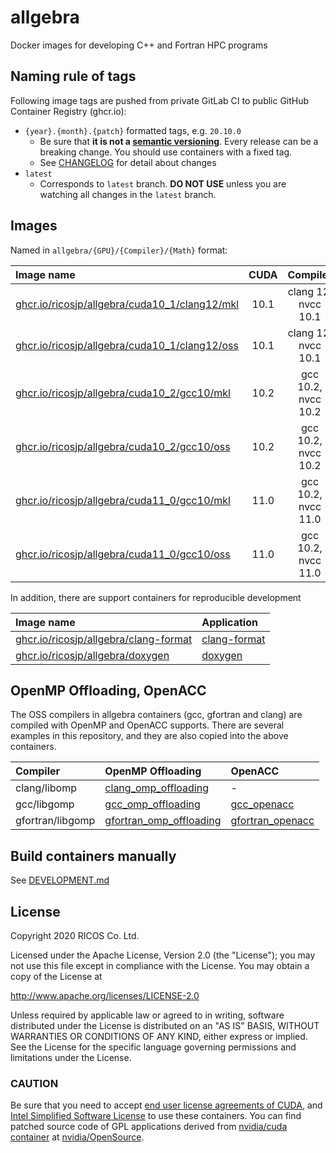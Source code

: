 allgebra
=========

Docker images for developing C++ and Fortran HPC programs

Naming rule of tags
--------------------

Following image tags are pushed from private GitLab CI to public GitHub Container Registry (ghcr.io):

- `{year}.{month}.{patch}` formatted tags, e.g. `20.10.0`
  - Be sure that **it is not a [semantic versioning][semver]**. Every release can be a breaking change. You should use containers with a fixed tag.
  - See [CHANGELOG](./CHANGELOG.md) for detail about changes
- `latest`
  - Corresponds to `latest` branch. **DO NOT USE** unless you are watching all changes in the `latest` branch.

[semver]: https://semver.org/

Images
--------

Named in `allgebra/{GPU}/{Compiler}/{Math}` format:

| Image name                                                            | CUDA | Compiler            | Math      |
|:----------------------------------------------------------------------|:----:|:-------------------:|:---------:|
| [ghcr.io/ricosjp/allgebra/cuda10_1/clang12/mkl][cuda10_1/clang12/mkl] | 10.1 | clang 12, nvcc 10.1 | Intel MKL |
| [ghcr.io/ricosjp/allgebra/cuda10_1/clang12/oss][cuda10_1/clang12/oss] | 10.1 | clang 12, nvcc 10.1 | OpenBLAS  |
| [ghcr.io/ricosjp/allgebra/cuda10_2/gcc10/mkl][cuda10_2/gcc10/mkl]     | 10.2 | gcc 10.2, nvcc 10.2 | Intel MKL |
| [ghcr.io/ricosjp/allgebra/cuda10_2/gcc10/oss][cuda10_2/gcc10/oss]     | 10.2 | gcc 10.2, nvcc 10.2 | OpenBLAS  |
| [ghcr.io/ricosjp/allgebra/cuda11_0/gcc10/mkl][cuda11_0/gcc10/mkl]     | 11.0 | gcc 10.2, nvcc 11.0 | Intel MKL |
| [ghcr.io/ricosjp/allgebra/cuda11_0/gcc10/oss][cuda11_0/gcc10/oss]     | 11.0 | gcc 10.2, nvcc 11.0 | OpenBLAS  |

[cuda10_1/clang12/mkl]: https://github.com/orgs/ricosjp/packages/container/package/allgebra%2Fcuda10_1%2Fclang12%2Fmkl
[cuda10_1/clang12/oss]: https://github.com/orgs/ricosjp/packages/container/package/allgebra%2Fcuda10_1%2Fclang12%2Foss
[cuda10_2/gcc10/mkl]: https://github.com/orgs/ricosjp/packages/container/package/allgebra%2Fcuda10_2%2Fgcc10%2Fmkl
[cuda10_2/gcc10/oss]: https://github.com/orgs/ricosjp/packages/container/package/allgebra%2Fcuda10_2%2Fgcc10%2Foss
[cuda11_0/gcc10/mkl]: https://github.com/orgs/ricosjp/packages/container/package/allgebra%2Fcuda11_0%2Fgcc10%2Fmkl
[cuda11_0/gcc10/oss]: https://github.com/orgs/ricosjp/packages/container/package/allgebra%2Fcuda11_0%2Fgcc10%2Foss

In addition, there are support containers for reproducible development

| Image name                                                     | Application                 |
|:---------------------------------------------------------------|:----------------------------|
| [ghcr.io/ricosjp/allgebra/clang-format][allgebra/clang-format] | [clang-format][clang-format]|
| [ghcr.io/ricosjp/allgebra/doxygen][allgebra/doxygen]           | [doxygen][doxygen]          |

[allgebra/clang-format]: https://github.com/orgs/ricosjp/packages/container/package/allgebra%2Fclang-format
[allgebra/doxygen]: https://github.com/orgs/ricosjp/packages/container/package/allgebra%2Fdoxygen
[clang-format]: https://clang.llvm.org/docs/ClangFormat.html
[doxygen]: https://www.doxygen.nl/index.html

OpenMP Offloading, OpenACC
---------------------------
The OSS compilers in allgebra containers (gcc, gfortran and clang) are compiled with OpenMP and OpenACC supports.
There are several examples in this repository, and they are also copied into the above containers.

| Compiler         | OpenMP Offloading                                             | OpenACC                                         |
|:-----------------|:--------------------------------------------------------------|:------------------------------------------------|
| clang/libomp     | [clang_omp_offloading](./examples/clang_omp_offloading)       | -                                               |
| gcc/libgomp      | [gcc_omp_offloading](./examples/gcc_omp_offloading)           | [gcc_openacc](./examples/gcc_openacc)           |
| gfortran/libgomp | [gfortran_omp_offloading](./examples/gfortran_omp_offloading) | [gfortran_openacc](./examples/gfortran_openacc) |

Build containers manually
--------------------------
See [DEVELOPMENT.md](./DEVELOPMENT.md)

License
--------

Copyright 2020 RICOS Co. Ltd.

Licensed under the Apache License, Version 2.0 (the "License");
you may not use this file except in compliance with the License.
You may obtain a copy of the License at

http://www.apache.org/licenses/LICENSE-2.0

Unless required by applicable law or agreed to in writing, software
distributed under the License is distributed on an "AS IS" BASIS,
WITHOUT WARRANTIES OR CONDITIONS OF ANY KIND, either express or implied.
See the License for the specific language governing permissions and
limitations under the License.

### CAUTION
Be sure that you need to accept [end user license agreements of CUDA][EULA_CUDA],
and [Intel Simplified Software License][ISSL] to use these containers.
You can find patched source code of GPL applications
derived from [nvidia/cuda container][nvidia/cuda] at [nvidia/OpenSource][nvidia/OpenSource].

[nvidia/cuda]: https://hub.docker.com/r/nvidia/cuda/
[nvidia/OpenSource]: https://developer.download.nvidia.com/compute/cuda/opensource/
[EULA_CUDA]: https://docs.nvidia.com/cuda/eula/index.html
[ISSL]: https://software.intel.com/content/www/us/en/develop/articles/end-user-license-agreement.html
